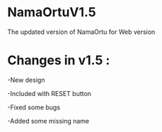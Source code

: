 # NamaOrtuV1.5

The updated version of NamaOrtu for Web version

# Changes in v1.5 :

-New design

-Included with RESET button

-Fixed some bugs

-Added some missing name
